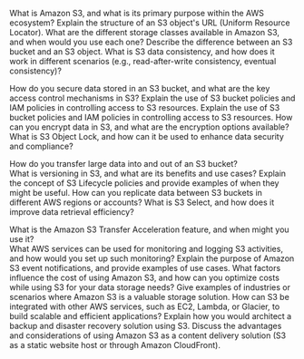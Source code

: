  What is Amazon S3, and what is its primary purpose within the AWS ecosystem?
  Explain the structure of an S3 object's URL (Uniform Resource Locator).
  What are the different storage classes available in Amazon S3, and when would you use each one?
  Describe the difference between an S3 bucket and an S3 object.
  What is S3 data consistency, and how does it work in different scenarios (e.g., read-after-write consistency, eventual consistency)?

  How do you secure data stored in an S3 bucket, and what are the key access control mechanisms in S3?
  Explain the use of S3 bucket policies and IAM policies in controlling access to S3 resources.
  Explain the use of S3 bucket policies and IAM policies in controlling access to S3 resources.
  How can you encrypt data in S3, and what are the encryption options available?
  What is S3 Object Lock, and how can it be used to enhance data security and compliance?

  How do you transfer large data into and out of an S3 bucket?  
  What is versioning in S3, and what are its benefits and use cases?
  Explain the concept of S3 Lifecycle policies and provide examples of when they might be useful.
  How can you replicate data between S3 buckets in different AWS regions or accounts?
  What is S3 Select, and how does it improve data retrieval efficiency?

  What is the Amazon S3 Transfer Acceleration feature, and when might you use it?    
  What AWS services can be used for monitoring and logging S3 activities, and how would you set up such monitoring?
  Explain the purpose of Amazon S3 event notifications, and provide examples of use cases.
  What factors influence the cost of using Amazon S3, and how can you optimize costs while using S3 for your data storage needs?
  Give examples of industries or scenarios where Amazon S3 is a valuable storage solution.
  How can S3 be integrated with other AWS services, such as EC2, Lambda, or Glacier, to build scalable and efficient applications?
  Explain how you would architect a backup and disaster recovery solution using S3.
  Discuss the advantages and considerations of using Amazon S3 as a content delivery solution (S3 as a static website host or through Amazon CloudFront).
